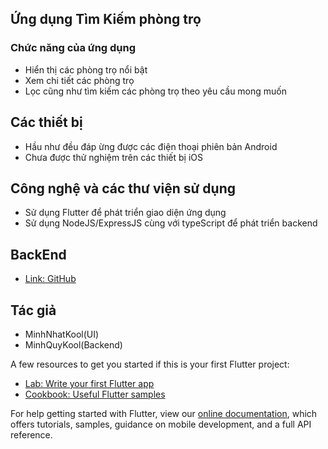 


## Ứng dụng Tìm Kiếm phòng trọ

### Chức năng của ứng dụng
* Hiển thị các phòng trọ nổi bật
* Xem chi tiết các phòng trọ
* Lọc cũng như tìm kiếm các phòng trọ theo yêu cầu mong muốn

## Các thiết bị 
* Hầu như đều đáp ừng được các điện thoại phiên bản Android
* Chưa được thử nghiệm trên các thiết bị iOS

## Công nghệ và các thư viện sử dụng
* Sử dụng Flutter để phát triển giao diện ứng dụng
* Sử dụng NodeJS/ExpressJS cùng với typeScript để phát triển backend

## BackEnd
- [Link: GitHub](https://github.com/quydeptrai1903/Search-Accommodation-Server)

## Tác giả 
* MinhNhatKool(UI)
* MinhQuyKool(Backend)

A few resources to get you started if this is your first Flutter project:

- [Lab: Write your first Flutter app](https://flutter.dev/docs/get-started/codelab)
- [Cookbook: Useful Flutter samples](https://flutter.dev/docs/cookbook)

For help getting started with Flutter, view our
[online documentation](https://flutter.dev/docs), which offers tutorials,
samples, guidance on mobile development, and a full API reference.
